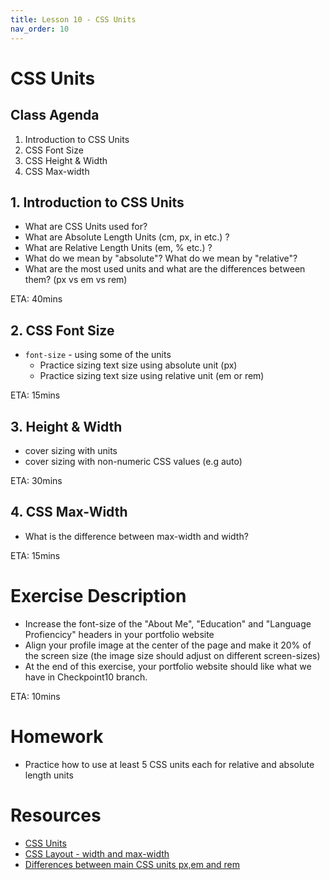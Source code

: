 ```yaml
---
title: Lesson 10 - CSS Units
nav_order: 10
---
```


# CSS Units

## Class Agenda

1. Introduction to CSS Units
2. CSS Font Size
3. CSS Height & Width
4. CSS Max-width

## 1. Introduction to CSS Units

- What are CSS Units used for?
- What are Absolute Length Units (cm, px, in etc.) ?
- What are Relative Length Units (em, % etc.) ?
- What do we mean by "absolute"? What do we mean by "relative"?
- What are the most used units and what are the differences between them? (px vs em vs rem)

ETA: 40mins

## 2. CSS Font Size

- `font-size` - using some of the units
  - Practice sizing text size using absolute unit (px)
  - Practice sizing text size using relative unit (em or rem)

ETA: 15mins

## 3. Height & Width

- cover sizing with units
- cover sizing with non-numeric CSS values (e.g auto)

ETA: 30mins

## 4. CSS Max-Width

- What is the difference between max-width and width?

ETA: 15mins

# Exercise Description

- Increase the font-size of the "About Me", "Education" and "Language Profiencicy" headers in your portfolio website
- Align your profile image at the center of the page and make it 20% of the screen size (the image size should adjust on different screen-sizes)
- At the end of this exercise, your portfolio website should like what we have in Checkpoint10 branch.

ETA: 10mins

# Homework

- Practice how to use at least 5 CSS units each for relative and absolute length units

# Resources

- [CSS Units](https://www.w3schools.com/css/css_units.asp)
- [CSS Layout - width and max-width](https://www.w3schools.com/css/css_max-width.asp)
- [Differences between main CSS units px,em and rem](https://chiamakaikeanyi.dev/sizing-in-css-px-vs-em-vs-rem/)
